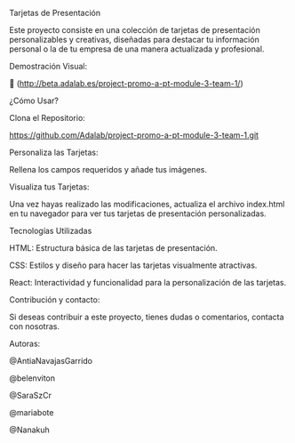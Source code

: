 Tarjetas de Presentación

Este proyecto consiste en una colección de tarjetas de presentación personalizables y creativas, diseñadas para destacar tu información personal o la de tu empresa de una manera actualizada y profesional.

Demostración Visual:

 🔗 (http://beta.adalab.es/project-promo-a-pt-module-3-team-1/)

¿Cómo Usar?

Clona el Repositorio:

https://github.com/Adalab/project-promo-a-pt-module-3-team-1.git


Personaliza las Tarjetas: 

Rellena los campos requeridos y añade tus imágenes.

Visualiza tus Tarjetas: 

Una vez hayas realizado las modificaciones, actualiza el archivo index.html en tu navegador para ver tus tarjetas de presentación personalizadas.

Tecnologías Utilizadas

HTML: Estructura básica de las tarjetas de presentación.

CSS: Estilos y diseño para hacer las tarjetas visualmente atractivas.

React: Interactividad y funcionalidad para la personalización de las tarjetas.

Contribución y contacto:

Si deseas contribuir a este proyecto, tienes dudas o comentarios, contacta con nosotras.


Autoras:

@AntiaNavajasGarrido

@belenviton

@SaraSzCr

@mariabote

@Nanakuh





